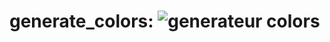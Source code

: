 # generate_colors: ![generateur colors](https://github.com/MB-mika/generate_colors/assets/131668914/9ea3e1c8-cf83-4113-a88d-2b6c2c6e498c)
